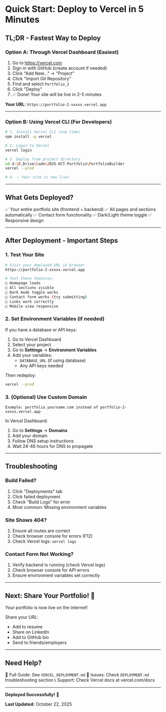 # Quick Start: Deploy to Vercel in 5 Minutes

## TL;DR - Fastest Way to Deploy

### Option A: Through Vercel Dashboard (Easiest)

1. Go to https://vercel.com
2. Sign in with GitHub (create account if needed)
3. Click "Add New..." → "Project"
4. Click "Import Git Repository"
5. Find and select `Portfolio_2`
6. Click "Deploy"
7. ✅ Done! Your site will be live in 2-5 minutes

**Your URL**: `https://portfolio-2-xxxxx.vercel.app`

---

### Option B: Using Vercel CLI (For Developers)

```bash
# 1. Install Vercel CLI (one time)
npm install -g vercel

# 2. Login to Vercel
vercel login

# 3. Deploy from project directory
cd d:\D_Drive\Code\2025-OCT-Portfolio\PortfolioBuilder
vercel --prod

# 4. ✅ Your site is now live!
```

---

## What Gets Deployed?

✅ Your entire portfolio site (frontend + backend)
✅ All pages and sections automatically
✅ Contact form functionality
✅ Dark/Light theme toggle
✅ Responsive design

---

## After Deployment - Important Steps

### 1. Test Your Site

```bash
# Visit your deployed URL in browser
https://portfolio-2-xxxxx.vercel.app

# Test these features:
□ Homepage loads
□ All sections visible
□ Dark mode toggle works
□ Contact form works (try submitting)
□ Links work correctly
□ Mobile view responsive
```

### 2. Set Environment Variables (if needed)

If you have a database or API keys:

1. Go to Vercel Dashboard
2. Select your project
3. Go to **Settings** → **Environment Variables**
4. Add your variables:
   - `DATABASE_URL` (if using database)
   - Any API keys needed

Then redeploy:
```bash
vercel --prod
```

### 3. (Optional) Use Custom Domain

```
Example: portfolio.yourname.com instead of portfolio-2-xxxxx.vercel.app
```

In Vercel Dashboard:
1. Go to **Settings** → **Domains**
2. Add your domain
3. Follow DNS setup instructions
4. Wait 24-48 hours for DNS to propagate

---

## Troubleshooting

### Build Failed?

1. Click "Deployments" tab
2. Click failed deployment
3. Check "Build Logs" for error
4. Most common: Missing environment variables

### Site Shows 404?

1. Ensure all routes are correct
2. Check browser console for errors (F12)
3. Check Vercel logs: `vercel logs`

### Contact Form Not Working?

1. Verify backend is running (check Vercel logs)
2. Check browser console for API errors
3. Ensure environment variables set correctly

---

## Next: Share Your Portfolio! 🎉

Your portfolio is now live on the internet!

Share your URL:
- Add to resume
- Share on LinkedIn
- Add to GitHub bio
- Send to friends/employers

---

## Need Help?

📖 Full Guide: See `VERCEL_DEPLOYMENT.md`
🐛 Issues: Check `DEPLOYMENT.md` troubleshooting section
📞 Support: Check Vercel docs at vercel.com/docs

---

**Deployed Successfully!** 🚀

**Last Updated:** October 22, 2025
